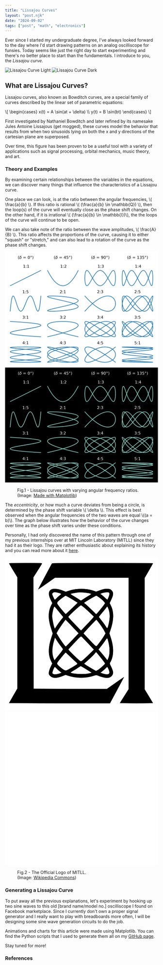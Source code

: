 ```yaml
---
title: "Lissajou Curves"
layout: "post.njk"
date: "2024-09-02"
tags: ["post", "math", "electronics"]
---
```


Ever since I started my undergraduate degree, I've always looked forward to the day where I'd start drawing patterns on an analog oscilliscope for funsies. Today seems like just the right day to start experimenting and there's no better place to start than the fundamentals. I introduce to you, the *Lissajou curve*.

<div class="picture-container">
  <img src="lissajou.gif" alt="Lissajou Curve Light" class="theme-image light-mode">
  <img src="lissajou-dark.gif" alt="Lissajou Curve Dark" class="theme-image dark-mode">
</div>

## What are Lissajou Curves?
Lissajou curves, also known as Bowditch curves, are a special family of curves described by the linear set of parametric equations:

 <div id="lissajou-equations">
    \[
    \begin{cases}
    x(t) = A \sin(at + \delta) \\
    y(t) = B \sin(bt)
    \end{cases}
    \]
</div>

First investigated by Nathaniel Bowditch and later refined by its namesake Jules Antoine Lissajous (get mogged), these curves model the behavior that results from when two sinusoids lying on both the x and y directions of the cartesian plane are superposed.

Over time, this figure has been proven to be a useful tool with a variety of applications such as signal processing, orbital mechanics, music theory, and art. 

### Theory and Examples

By examining certain relationships between the variables in the equations, we can discover many things that influence the characteristics of a Lissajou curve. 

One place we can look, is at the ratio between the angular frequencies, \\( \frac{a}{b} \\). If this ratio is rational \\( (\frac{a}{b} \in \mathbb{Q}) \\), then the loop(s) of the curve will eventually close as the phase shift changes. On the other hand, if it is irrational \\( (\frac{a}{b} \in \mathbb{I})\\), the the loops of the curve will continue to be open.

We can also take note of the ratio between the wave amplitudes, \\( \frac{A}{B} \\). This ratio affects the proportions of the curve, causing it to either "squash" or "stretch," and can also lead to a rotation of the curve as the phase shift changes.

<div class="picture-container">
  <img src="lissajou-graph.png" alt="Lissajou Curve Graph" class="theme-image light-mode">
  <img src="lissajou-graph-dark.png" alt="Lissajou Curve Graph" class="theme-image dark-mode">
  <figure>
    <figcaption>Fig.1 - Lissajou curves with varying angular frequency ratios.
      <br> 
      (Image: <a href="#" target="_blank" rel="noopener noreferrer">Made with Matplotlib</a>)
      <br/>
    </figcaption>
  </figure>
</div>

The *eccentricity*, or how much a curve deviates from being a circle, is determined by the phase shift variable \\( \delta \\). This effect is best observed when the angular frequencies of the two waves are equal \\((a = b)\\). The graph below illustrates how the behavior of the curve changes over time as the phase shift varies under these conditions.

Personally, I had only discovered the name of this pattern through one of my previous internships over at MIT Lincoln Laboratory (MITLL) since they had it as their logo. They are rather enthusiastic about explaining its history and you can read more about it [here](https://www.ll.mit.edu/about/history/lincoln-laboratory-logo).

<div class="picture-container">
  <img src="ll-lissajou.svg" alt="LL Logo Light" class="theme-image light-mode">
  <img src="ll-darkmode.svg" alt="LL Logo Dark" class="theme-image dark-mode">
  <figure>
    <figcaption>Fig.2 - The Official Logo of MITLL.
      <br> 
      (Image: <a href="https://commons.wikimedia.org/wiki/File:Lincoln_Lab_icon.png" target="_blank" rel="noopener noreferrer">Wikipedia Commons</a>)
      <br/>
    </figcaption>
  </figure>
</div>


### Generating a Lissajou Curve 

To put away all the previous explanations, let's experiment by hooking up two sine waves to this old [brand name/model no.] oscilliscope I found on Facebook marketplace. Since I currently don't own a proper signal generator and I really want to play with breadboards more often, I will be designing  some sine wave generation circuits to do the job.

Animations and charts for this article were made using Matplotlib. You can find the Python scripts that I used to generate them all on my [GitHub page](https://github.com/p5electronics/website/blob/main/src/blog/2024/lissajou/animation.py).

Stay tuned for more!

### References

